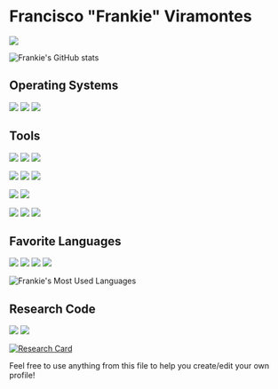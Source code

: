 # Francisco "Frankie" Viramontes

[![](https://komarev.com/ghpvc/?username=Fviramotnes8&color=brightgreen)](https://github.com/Fviramontes8)

![Frankie's GitHub stats](https://github-readme-stats.vercel.app/api?username=fviramontes8&show_icons=true&theme=dark&hide=issues)

## Operating Systems
[![](https://img.shields.io/badge/-Ubuntu-informational?style=flat&logo=ubuntu&logoColor=white&color=E95420)](https://ubuntu.com/)
[![](https://img.shields.io/badge/-KaliLinux-informational?style=flat&logo=kalilinux&logoColor=white&color=557C94)](https://www.kali.org/)
[![](https://img.shields.io/badge/-PopOS-informational?style=flat&logo=popos&logoColor=white&color=48B9C7)](https://pop.system76.com/)

## Tools
[![](https://img.shields.io/badge/-Bash-informational?style=flat&logo=gnubash&logoColor=white&color=4EAA25)](https://www.gnu.org/software/bash/)
[![](https://img.shields.io/badge/-Vim-informational?style=flat&logo=vim&logoColor=white&color=019733)](https://www.vim.org/)
[![](https://img.shields.io/badge/-Docker-informational?style=flat&logo=docker&logoColor=white&color=2496ED)](https://www.docker.com/)

[![](https://img.shields.io/badge/-Git-informational?style=flat&logo=git&logoColor=white&color=F05032)](https://git-scm.com)
[![](https://img.shields.io/badge/-Github-informational?style=flat&logo=github&logoColor=white&color=181717)](https://github.com)
[![](https://img.shields.io/badge/-Gitlab-informational?style=flat&logo=gitlab&logoColor=white&color=FCA121)](https://about.gitlab.com)

[![](https://img.shields.io/badge/-LaTeX-informational?style=flat&logo=latex&logoColor=white&color=008080)](https://www.latex-project.org/)
[![](https://img.shields.io/badge/Markdown-000000?style=plastic&logo=markdown&logoColor=white)](https://daringfireball.net/projects/markdown/)


[![](https://img.shields.io/badge/-AWSSageMaker-informational?style=flat&logo=amazonaws&logoColor=white&color=232F3E)](https://aws.amazon.com/sagemaker/)
[![](https://img.shields.io/badge/-AWSS3-informational?style=flat&logo=amazons3&logoColor=white&color=569A31)](https://aws.amazon.com/s3/)
[![](https://img.shields.io/badge/-AWSECR-informational?style=flat&logo=amazonaws&logoColor=white&color=232F3E)](https://aws.amazon.com/ecr/)

## Favorite Languages
[![](https://img.shields.io/badge/-Python-informational?style=flat&logo=python&logoColor=3776AB&color=FFFFFF)](https://www.python.org/)
[![](https://img.shields.io/badge/-C++-informational?style=flat&logo=c%2B%2B&logoColor=00599C&color=FFFFFF)](https://isocpp.org/)
[![](https://img.shields.io/badge/-C-informational?style=flat&logo=c&logoColor=white&color=A8B9CC)](https://www.open-std.org/jtc1/sc22/wg14/)
[![](https://img.shields.io/badge/-Make-informational?style=flat&logo=gnu&logoColor=white&color=A42E2B)](https://www.gnu.org/software/make/)


<!---dark, radical, merko, gruvbox, tokyonight, onedark, cobalt, synthwave, highcontrast, dracula--->
![Frankie's Most Used Languages](https://github-readme-stats.vercel.app/api/top-langs/?username=fviramontes8&count_private=true&layout=compact&theme=dark&langs_count=5)
## Research Code
[![](https://img.shields.io/badge/-Python-informational?style=flat&logo=python&logoColor=3776AB&color=FFFFFF)](https://www.python.org/)
[![](https://img.shields.io/badge/-PyTorch-informational?style=flat&logo=pytorch&logoColor=EE4C2C&color=262626)](https://pytorch.org/)

[![Research Card](https://github-readme-stats.vercel.app/api/pin/?username=Fviramontes8&repo=ISONewEnglandGP&theme=dark)](https://github.com/Fviramontes8/ISONewEnglandGP)
<!---
### Data collection with raspberry pis
![Created Badge](https://badges.pufler.dev/created/Fviramontes8/PiPcapCollector)
![Updated Badge](https://badges.pufler.dev/updated/Fviramontes8/PiPcapCollector)

![](https://img.shields.io/badge/-C++-informational?style=flat&logo=c%2B%2B&logoColor=white&color=00599C)
![](https://img.shields.io/badge/-PostgreSQL-informational?style=flat&logo=postgresql&logoColor=white&color=4169E1)
[![](https://img.shields.io/badge/-Libtins-informational?style=flat&logoColor=white&color=blueviolet)](https://github.com/mfontanini/libtins)

[![Research Card](https://github-readme-stats.vercel.app/api/pin/?username=Fviramontes8&repo=PiPcapCollector&theme=dark)](https://github.com/Fviramontes8/PiPcapCollector)

### Data processing with ML regression algorithms
![Created Badge](https://badges.pufler.dev/created/Fviramontes8/wifi_capture_prediction)
![Updated Badge](https://badges.pufler.dev/updated/Fviramontes8/wifi_capture_prediction)

![](https://img.shields.io/badge/-Python-informational?style=flat&logo=python&logoColor=white&color=3776AB)
![](https://img.shields.io/badge/-Scikitlearn-informational?style=flat&logo=scikitlearn&logoColor=white&color=F7931E)
![](https://img.shields.io/badge/-PyTorch-informational?style=flat&logo=pytorch&logoColor=white&color=EE4C2C)
![](https://img.shields.io/badge/-Numpy-informational?style=flat&logo=numpy&logoColor=white&color=013243)

[![Research Card](https://github-readme-stats.vercel.app/api/pin/?username=Fviramontes8&repo=wifi_capture_prediction&theme=dark)](https://github.com/Fviramontes8/wifi_capture_prediction)
--->

Feel free to use anything from this file to help you create/edit your own profile!
